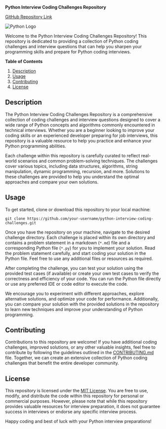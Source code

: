 **Python Interview Coding Challenges Repository**

[GitHub Repository Link](https://github.com/sobit-nep/python-interview-coding-challenges)

![Python Logo](https://www.python.org/static/community_logos/python-logo-master-v3-TM.png)

Welcome to the Python Interview Coding Challenges Repository! This repository is dedicated to providing a collection of Python coding challenges and interview questions that can help you sharpen your programming skills and prepare for Python coding interviews.

**Table of Contents**
1. [Description](#description)
2. [Usage](#usage)
3. [Contributing](#contributing)
4. [License](#license)

<a name="description"></a>
## Description

The Python Interview Coding Challenges Repository is a comprehensive collection of coding challenges and interview questions designed to cover a wide range of Python concepts and algorithms commonly encountered in technical interviews. Whether you are a beginner looking to improve your coding skills or an experienced developer preparing for job interviews, this repository is a valuable resource to help you practice and enhance your Python programming abilities.

Each challenge within this repository is carefully curated to reflect real-world scenarios and common problem-solving techniques. The challenges cover various topics, including data structures, algorithms, string manipulation, dynamic programming, recursion, and more. Solutions to these challenges are provided to help you understand the optimal approaches and compare your own solutions.

<a name="usage"></a>
## Usage

To get started, clone or download this repository to your local machine:

```
git clone https://github.com/your-username/python-interview-coding-challenges.git
```

Once you have the repository on your machine, navigate to the desired challenge directory. Each challenge is placed within its own directory and contains a problem statement in a markdown (`*.md`) file and a corresponding Python file (`*.py`) for you to implement your solution. Read the problem statement carefully, and start coding your solution in the Python file. Feel free to use any additional files or resources as required.

After completing the challenge, you can test your solution using the provided test cases (if available) or create your own test cases to verify the correctness and efficiency of your code. You can run the Python file directly or use any preferred IDE or code editor to execute the code.

We encourage you to experiment with different approaches, explore alternative solutions, and optimize your code for performance. Additionally, you can compare your solution with the provided solutions in the repository to learn new techniques and improve your understanding of Python programming.

<a name="contributing"></a>
## Contributing

Contributions to this repository are welcome! If you have additional coding challenges, improved solutions, or any other valuable insights, feel free to contribute by following the guidelines outlined in the [CONTRIBUTING.md](CONTRIBUTING.md) file. Together, we can create an extensive collection of Python coding challenges that benefit the entire developer community.

<a name="license"></a>
## License

This repository is licensed under the [MIT License](LICENSE). You are free to use, modify, and distribute the code within this repository for personal or commercial purposes. However, please note that while this repository provides valuable resources for interview preparation, it does not guarantee success in interviews or endorse any specific interview process.

Happy coding and best of luck with your Python interview preparations!
